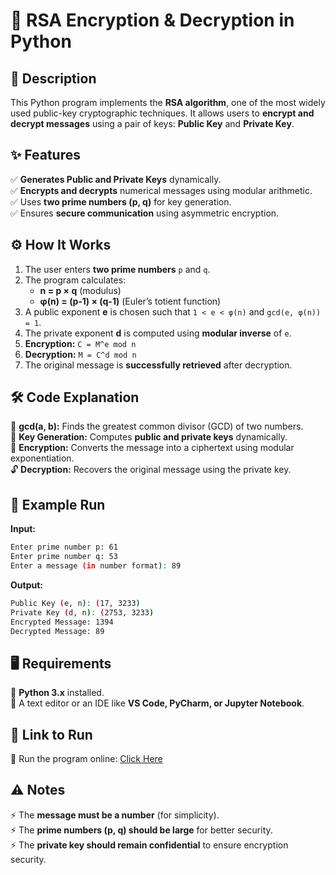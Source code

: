 

# 🔐 RSA Encryption & Decryption in Python  

## 📜 Description  
This Python program implements the **RSA algorithm**, one of the most widely used public-key cryptographic techniques. It allows users to **encrypt and decrypt messages** using a pair of keys: **Public Key** and **Private Key**.  

## ✨ Features  
✅ **Generates Public and Private Keys** dynamically.  
✅ **Encrypts and decrypts** numerical messages using modular arithmetic.  
✅ Uses **two prime numbers (p, q)** for key generation.  
✅ Ensures **secure communication** using asymmetric encryption.  

## ⚙️ How It Works  
1. The user enters **two prime numbers** `p` and `q`.  
2. The program calculates:  
   - **n = p × q** (modulus)  
   - **φ(n) = (p-1) × (q-1)** (Euler’s totient function)  
3. A public exponent **e** is chosen such that `1 < e < φ(n)` and `gcd(e, φ(n)) = 1`.  
4. The private exponent **d** is computed using **modular inverse** of `e`.  
5. **Encryption:** `C = M^e mod n`  
6. **Decryption:** `M = C^d mod n`  
7. The original message is **successfully retrieved** after decryption.  

## 🛠 Code Explanation  
🔢 **gcd(a, b):** Finds the greatest common divisor (GCD) of two numbers.  
🔑 **Key Generation:** Computes **public and private keys** dynamically.  
🔐 **Encryption:** Converts the message into a ciphertext using modular exponentiation.  
🔓 **Decryption:** Recovers the original message using the private key.  

## 🎯 Example Run  
**Input:**  
```bash
Enter prime number p: 61
Enter prime number q: 53
Enter a message (in number format): 89
```
**Output:**  
```bash
Public Key (e, n): (17, 3233)
Private Key (d, n): (2753, 3233)
Encrypted Message: 1394
Decrypted Message: 89
```

## 🖥 Requirements  
🐍 **Python 3.x** installed.  
📝 A text editor or an IDE like **VS Code, PyCharm, or Jupyter Notebook**.  

## 🚀 Link to Run  
🔹 Run the program online: [Click Here](https://www.onlinegdb.com/)  

## ⚠️ Notes  
⚡ The **message must be a number** (for simplicity).  
⚡ The **prime numbers (p, q) should be large** for better security.  
⚡ The **private key should remain confidential** to ensure encryption security. 
